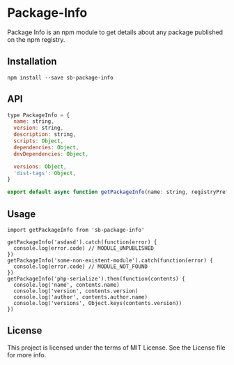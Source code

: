 Package-Info
===========

Package Info is an npm module to get details about any package published on the npm registry.

## Installation

```
npm install --save sb-package-info
```

## API

```js
type PackageInfo = {
  name: string,
  version: string,
  description: string,
  scripts: Object,
  dependencies: Object,
  devDependencies: Object,

  versions: Object,
  'dist-tags': Object,
}

export default async function getPackageInfo(name: string, registryPrefix: ?string = null): Promise<PackageInfo>
```

## Usage

```
import getPackageInfo from 'sb-package-info'

getPackageInfo('asdasd').catch(function(error) {
  console.log(error.code) // MODULE_UNPUBLISHED
})
getPackageInfo('some-non-existent-module').catch(function(error) {
  console.log(error.code) // MODULE_NOT_FOUND
})
getPackageInfo('php-serialize').then(function(contents) {
  console.log('name', contents.name)
  console.log('version', contents.version)
  console.log('author', contents.author.name)
  console.log('versions', Object.keys(contents.version))
})

```

## License
This project is licensed under the terms of MIT License. See the License file for more info.
